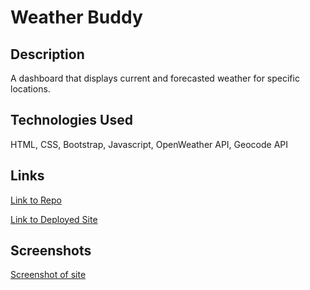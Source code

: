 # Weather Buddy

## Description
A dashboard that displays current and forecasted weather for specific locations.

## Technologies Used
HTML, CSS, Bootstrap, Javascript, OpenWeather API, Geocode API

## Links

[Link to Repo](https://github.com/puppetup/weather-buddy)

[Link to Deployed Site](https://puppetup.github.io/weather-buddy/)

## Screenshots

[Screenshot of site](./assets/images/preview.png)